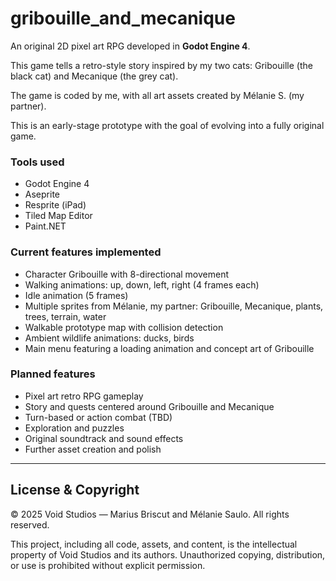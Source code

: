 # gribouille_and_mecanique

An original 2D pixel art RPG developed in **Godot Engine 4**.

This game tells a retro-style story inspired by my two cats: Gribouille (the black cat) and Mecanique (the grey cat).

The game is coded by me, with all art assets created by Mélanie S. (my partner).

This is an early-stage prototype with the goal of evolving into a fully original game.

### Tools used

- Godot Engine 4  
- Aseprite  
- Resprite (iPad)  
- Tiled Map Editor  
- Paint.NET  

### Current features implemented

- Character Gribouille with 8-directional movement  
- Walking animations: up, down, left, right (4 frames each)  
- Idle animation (5 frames)  
- Multiple sprites from Mélanie, my partner: Gribouille, Mecanique, plants, trees, terrain, water  
- Walkable prototype map with collision detection  
- Ambient wildlife animations: ducks, birds  
- Main menu featuring a loading animation and concept art of Gribouille

### Planned features

- Pixel art retro RPG gameplay  
- Story and quests centered around Gribouille and Mecanique  
- Turn-based or action combat (TBD)  
- Exploration and puzzles  
- Original soundtrack and sound effects  
- Further asset creation and polish

---

## License & Copyright

© 2025 Void Studios — Marius Briscut and Mélanie Saulo. All rights reserved.

This project, including all code, assets, and content, is the intellectual property of Void Studios and its authors. Unauthorized copying, distribution, or use is prohibited without explicit permission.
